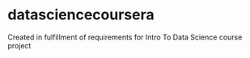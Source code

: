 # datasciencecoursera
Created in fulfillment of requirements for Intro To Data Science course project
